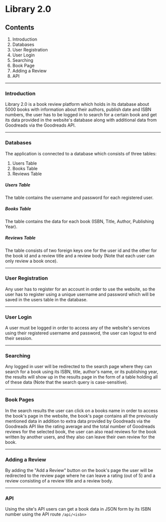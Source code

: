 # Library 2.0

## Contents

1. Introduction
1. Databases
1. User Registration
1. User Login
1. Searching
1. Book Page
1. Adding a Review
1. API
------------------------

### Introduction

Library 2.0 is a book review platform which holds in its database about 5000 books with information about their authors, publish date and ISBN numbers, the user has to be logged in to search for a certain book and get its data provided in the website's database along with additional data from Goodreads via the Goodreads API.

------------------------

### Databases

The application is connected to a database which consists of three tables:

1. Users Table
1. Books Table
1. Reviews Table

##### Users Table
The table contains the username and password for each registered user.

##### Books Table
The table contains the data for each book (ISBN, Title, Author, Publishing Year).

##### Reviews Table
The table consists of two foreign keys one for the user id and the other for the book id and a review title and a review body (Note that each user can only review a book once).

------------------------

### User Registration
Any user has to register for an account in order to use the website, so the user has to register using a unique username and password which will be saved in the users table in the database.

------------------------

### User Login
A user must be logged in order to access any of the website's services using their registered username and password, the user can logout to end their session.

------------------------

### Searching
Any logged in user will be redirected to the search page where they can search for a book using its ISBN, title, author's name, or its publishing year, the results will show up in the results page in the form of a table holding all of these data (Note that the search query is case-sensitive).

------------------------

### Book Pages
In the search results the user can click on a books name in order to access the book's page in the website, the book's page contains all the previously mentioned data in addition to extra data provided by Goodreads via the Goodreads API like the rating average and the total number of Goodreads reviews for the selected book, the user can also read reviews for the book written by another users, and they also can leave their own review for the book.

------------------------

### Adding a Review
By adding the "Add a Review" button on the book's page the user will be redirected to the review page where he can leave a rating (out of 5) and a review consisting of a review title and a review body.

------------------------

### API
Using the site's API users can get a book data in JSON form by its ISBN number using the API route
`/api/<isbn>`
